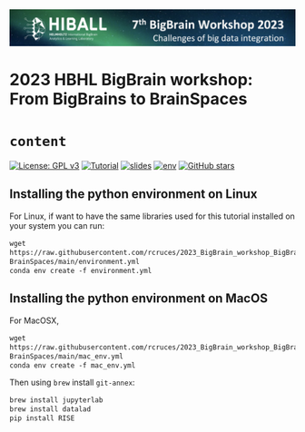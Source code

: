 <div style="text-align: right">
    <img src="https://raw.githubusercontent.com/rcruces/2023_BigBrain_workshop_BigBrains-BrainSpaces/main/code/img/BBWS2023_cropped.png" alt="" width="1200" id="hp"/>
</div>


# 2023 HBHL BigBrain workshop: From BigBrains to BrainSpaces
# `content`
[![License: GPL v3](https://img.shields.io/github/license/rcruces/2023_BBWS_content?color=blue)](https://www.gnu.org/licenses/gpl-3.0)
[![Tutorial](https://mybinder.org/badge_logo.svg)](https://mybinder.org/v2/gh/rcruces/2023_BBWS_environment/main?urlpath=git-pull%3Frepo%3Dhttps%253A%252F%252Fgithub.com%252Frcruces%252F2023_BBWS_content%26urlpath%3Dtree%252F2023_BBWS_content%252Fcode%252FBBWS2023_fromBBtoBS_Tutorial1.ipynb%26branch%3Dmain)
[![slides](https://img.shields.io/badge/launch-slides-green)](https://mybinder.org/v2/gh/rcruces/2023_BBWS_environment/main?urlpath=git-pull%3Frepo%3Dhttps%253A%252F%252Fgithub.com%252Frcruces%252F2023_BBWS_content%26urlpath%3Dtree%252F2023_BBWS_content%252Fcode%252FBBWS2023_fromBBtoBS_slices.ipynb%26branch%3Dmain)
[![env](https://img.shields.io/badge/environment-2023_BBWS-orange)](https://github.com/rcruces/2023_BBWS_environment)
[![GitHub stars](https://img.shields.io/github/stars/rcruces/2023_BBWS_content?color=brightgreen)](https://github.com/rcruces/2023_BBWS_content/stargazers)

## Installing the python environment on Linux
For Linux, if want to have the same libraries used for this tutorial installed on your system you can run:
```
wget https://raw.githubusercontent.com/rcruces/2023_BigBrain_workshop_BigBrains-BrainSpaces/main/environment.yml
conda env create -f environment.yml
```

## Installing the python environment on MacOS
For MacOSX, 
```
wget https://raw.githubusercontent.com/rcruces/2023_BigBrain_workshop_BigBrains-BrainSpaces/main/mac_env.yml
conda env create -f mac_env.yml
```
Then using `brew` install `git-annex`:
```
brew install jupyterlab
brew install datalad
pip install RISE
```
